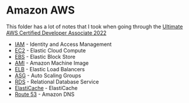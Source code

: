 # Amazon AWS

This folder has a lot of notes that I took when going through the [Ultimate AWS Certified Developer Associate 2022](https://www.udemy.com/course/aws-certified-developer-associate-dva-c01/)

- [IAM](IAM.md) - Identity and Access Management
- [EC2](EC2.md) - Elastic Cloud Compute
- [EBS](EBS.md) - Elastic Block Store
- [AMI](AMI.md) - Amazon Machine Image
- [ELB](ELB.md) - Elastic Load Balancers
- [ASG](ASG.md) - Auto Scaling Groups
- [RDS](RDS.md) - Relational Database Service
- [ElastiCache](ElastiCache.md) - ElastiCache
- [Route 53](Route53.md) - Amazon DNS
